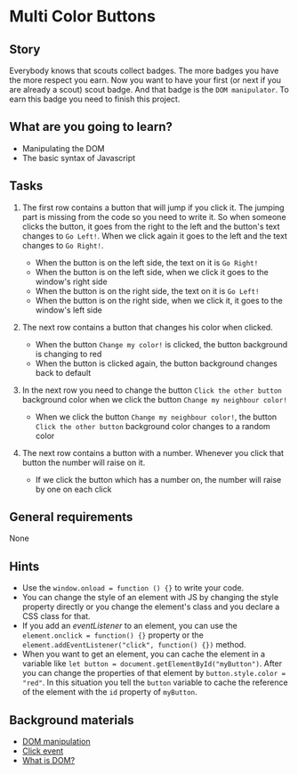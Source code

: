 # Multi Color Buttons

## Story

Everybody knows that scouts collect badges.
The more badges you have the more respect you earn.
Now you want to have your first (or next if you are already a scout) scout badge.
And that badge is the `DOM manipulator`.
To earn this badge you need to finish this project.

## What are you going to learn?

- Manipulating the DOM
- The basic syntax of Javascript

## Tasks

1. The first row contains a button that will jump if you click it. The jumping part is missing from the code so you need to write it. So when someone clicks the button, it goes from the right to the left and the button's text changes to `Go Left!`.  When we click again it goes to the left and the text changes to `Go Right!`.
    - When the button is on the left side, the text on it is `Go Right!`
    - When the button is on the left side, when we click it goes to the window's right side
    - When the button is on the right side, the text on it is `Go Left!`
    - When the button is on the right side, when we click it, it goes to the window's left side

2. The next row contains a button that changes his color when clicked.
    - When the button `Change my color!` is clicked, the button background is changing to red
    - When the button is clicked again, the button background changes back to default

3. In the next row you need to change the button `Click the other button` background color  when we click the button `Change my neighbour color!`
    - When we click the button `Change my neighbour color!`, the button `Click the other button` background color changes to a random color

4. The next row contains a button with a number. Whenever you click that button the number will raise on it.
    - If we click the button which has a number on, the number will raise by one on each click

## General requirements

None

## Hints

- Use the `window.onload = function () {}` to write your code.
- You can change the style of an element with JS by changing the style property directly or you change the element's class and you declare a CSS class for that.
- If you add an _eventListener_ to an element, you can use the `element.onclick = function() {}` property or the `element.addEventListener("click", function() {})` method.
- When you want to get an element, you can cache the element in a variable like `let button = document.getElementById("myButton")`.
  After you can change the properties of that element by `button.style.color = "red"`.
  In this situation you tell the `button` variable to cache the reference of the element with the `id` property of `myButton`.

## Background materials

- <i class="far fa-exclamation"></i> [DOM manipulation](https://developer.mozilla.org/en-US/docs/Learn/JavaScript/Client-side_web_APIs/Manipulating_documents)
- <i class="far fa-exclamation"></i> [Click event](https://developer.mozilla.org/en-US/docs/Web/API/Element/click_event)
- <i class="far fa-book-open"></i> [What is DOM?](https://developer.mozilla.org/en-US/docs/Web/API/Document_Object_Model/Introduction)

